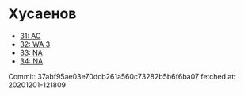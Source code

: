 # Хусаенов
- [31: AC](31.md)
- [32: WA 3](32.md)
- [33: NA](33.md)
- [34: NA](34.md)

Commit: 37abf95ae03e70dcb261a560c73282b5b6f6ba07
 fetched at: 20201201-121809
